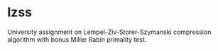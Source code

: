 # lzss
University assignment on Lempel-Ziv-Storer-Szymanski compression algorithm with bonus Miller Rabin primality test.
